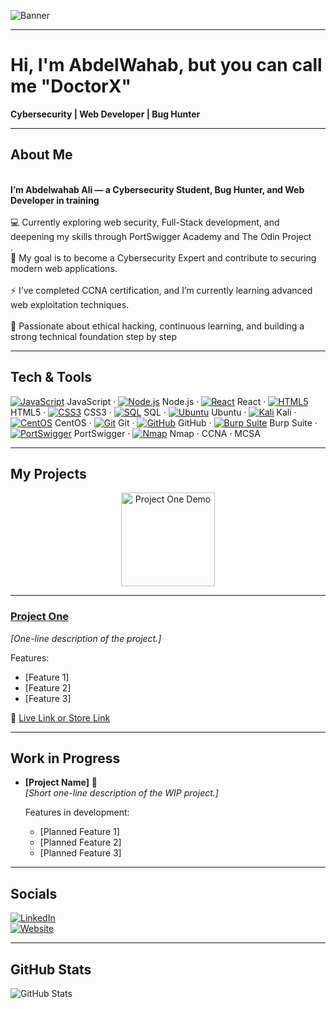 <!-- ============================= -->
<!--          BANNER SECTION       -->
<!-- ============================= -->

![Banner](https://th.bing.com/th/id/R.4d49eb7ee6fefab3e8b58e97edf00f57?rik=9aZ7Injx%2bqtX%2bw&pid=ImgRaw&r=0)

---

<!-- ============================= -->
<!--          INTRODUCTION         -->
<!-- ============================= -->

# Hi, I'm AbdelWahab, but you can call me "DoctorX" 
**Cybersecurity | Web Developer | Bug Hunter**

---

<!-- ============================= -->
<!--             ABOUT ME          -->
<!-- ============================= -->

## About Me  
<br>**I’m Abdelwahab Ali — a Cybersecurity Student, Bug Hunter, and Web Developer in training**</br>
<br>💻 Currently exploring web security, Full-Stack development, and deepening my skills through PortSwigger Academy and The Odin Project</br>.
<br>🎯 My goal is to become a Cybersecurity Expert and contribute to securing modern web applications.</br>
<br>⚡ I’ve completed CCNA certification, and I’m currently learning advanced web exploitation techniques.</br>
<br>🚀 Passionate about ethical hacking, continuous learning, and building a strong technical foundation step by step  </br>

---

<!-- ============================= -->
<!--         TECH & TOOLS          -->
<!-- ============================= -->

## Tech & Tools  

[![JavaScript](https://cdn.simpleicons.org/javascript)](https://developer.mozilla.org/en-US/docs/Web/JavaScript) JavaScript · [![Node.js](https://cdn.simpleicons.org/nodedotjs)](https://nodejs.org/) Node.js · [![React](https://cdn.simpleicons.org/react)](https://reactjs.org/) React · [![HTML5](https://cdn.simpleicons.org/html5)](https://developer.mozilla.org/en-US/docs/Web/HTML) HTML5 · [![CSS3](https://cdn.simpleicons.org/css3)](https://developer.mozilla.org/en-US/docs/Web/CSS) CSS3 · [![SQL](https://cdn.simpleicons.org/mysql)](https://www.mysql.com/) SQL · [![Ubuntu](https://cdn.simpleicons.org/ubuntu)](https://ubuntu.com/) Ubuntu · [![Kali](https://cdn.simpleicons.org/kali)](https://www.kali.org/) Kali · [![CentOS](https://cdn.simpleicons.org/centos)](https://www.centos.org/) CentOS · [![Git](https://cdn.simpleicons.org/git)](https://git-scm.com/) Git · [![GitHub](https://cdn.simpleicons.org/github)](https://github.com/) GitHub · [![Burp Suite](https://cdn.simpleicons.org/portswigger)](https://portswigger.net/burp) Burp Suite · [![PortSwigger](https://cdn.simpleicons.org/portswigger)](https://portswigger.net/) PortSwigger · [![Nmap](https://cdn.simpleicons.org/nmap)](https://nmap.org/) Nmap · CCNA · MCSA

---

<!-- ============================= -->
<!--           MY PROJECTS         -->
<!-- ============================= -->

## My Projects  

<p align="center">
  <!-- Replace GIF with your own or static screenshots -->
  <img src="INSERT_PROJECT1_GIF_URL" width="150" alt="Project One Demo"/>
</p>

---

### [Project One](INSERT_PROJECT_ONE_LINK)  
_[One-line description of the project.]_  

 Features:  
- [Feature 1]  
- [Feature 2]  
- [Feature 3]  

🔗 [Live Link or Store Link](INSERT_LINK_HERE)  


---

<!-- ============================= -->
<!--           WIP PROJECTS        -->
<!-- ============================= -->

## Work in Progress  

- **[Project Name]** 🎯  
  _[Short one-line description of the WIP project.]_  

  Features in development:  
  - [Planned Feature 1]  
  - [Planned Feature 2]  
  - [Planned Feature 3]  

---

<!-- ============================= -->
<!--          CONNECT WITH ME      -->
<!-- ============================= -->

## Socials

[![LinkedIn](https://img.shields.io/badge/LinkedIn-0077B5?logo=linkedin&logoColor=white)](INSERT_LINKEDIN_URL)  
[![Website](https://img.shields.io/badge/Website-000000?logo=About.me&logoColor=white)](INSERT_PERSONAL_SITE_URL)  

---

<!-- ============================= -->
<!--           GITHUB STATS        -->
<!-- ============================= -->

## GitHub Stats  

![GitHub Stats](https://github-readme-stats.vercel.app/api?username=YOUR_GITHUB_USERNAME&show_icons=true&theme=tokyonight)
